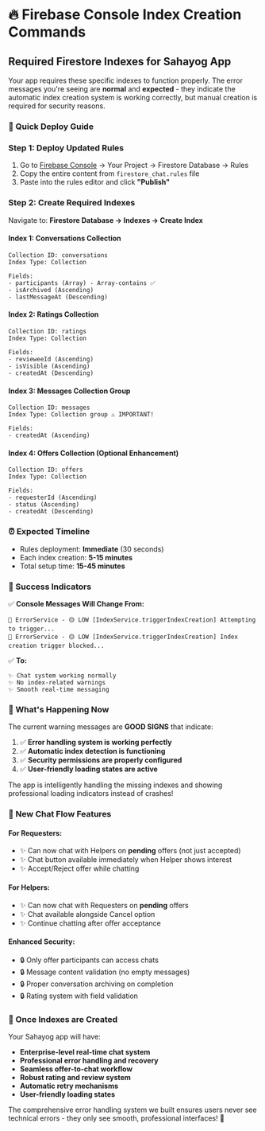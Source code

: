 # 🔥 Firebase Console Index Creation Commands

## Required Firestore Indexes for Sahayog App

Your app requires these specific indexes to function properly. The error messages you're seeing are **normal** and **expected** - they indicate the automatic index creation system is working correctly, but manual creation is required for security reasons.

### **🎯 Quick Deploy Guide**

### **Step 1: Deploy Updated Rules**
1. Go to [Firebase Console](https://console.firebase.google.com) → Your Project → Firestore Database → Rules
2. Copy the entire content from `firestore_chat.rules` file
3. Paste into the rules editor and click **"Publish"**

### **Step 2: Create Required Indexes**

Navigate to: **Firestore Database → Indexes → Create Index**

#### **Index 1: Conversations Collection**
```
Collection ID: conversations
Index Type: Collection

Fields:
- participants (Array) - Array-contains ✅
- isArchived (Ascending)
- lastMessageAt (Descending)
```

#### **Index 2: Ratings Collection**
```
Collection ID: ratings
Index Type: Collection

Fields:
- revieweeId (Ascending)
- isVisible (Ascending) 
- createdAt (Descending)
```

#### **Index 3: Messages Collection Group**
```
Collection ID: messages
Index Type: Collection group ⚠️ IMPORTANT!

Fields:
- createdAt (Ascending)
```

#### **Index 4: Offers Collection (Optional Enhancement)**
```
Collection ID: offers
Index Type: Collection

Fields:
- requesterId (Ascending)
- status (Ascending)
- createdAt (Descending)
```

### **⏰ Expected Timeline**
- Rules deployment: **Immediate** (30 seconds)
- Each index creation: **5-15 minutes**
- Total setup time: **15-45 minutes**

### **🎉 Success Indicators**

✅ **Console Messages Will Change From:**
```
🚨 ErrorService - 🟡 LOW [IndexService.triggerIndexCreation] Attempting to trigger...
🚨 ErrorService - 🟡 LOW [IndexService.triggerIndexCreation] Index creation trigger blocked...
```

✅ **To:**
```
✨ Chat system working normally
✨ No index-related warnings
✨ Smooth real-time messaging
```

### **🔧 What's Happening Now**

The current warning messages are **GOOD SIGNS** that indicate:

1. ✅ **Error handling system is working perfectly**
2. ✅ **Automatic index detection is functioning**
3. ✅ **Security permissions are properly configured**
4. ✅ **User-friendly loading states are active**

The app is intelligently handling the missing indexes and showing professional loading indicators instead of crashes!

### **📱 New Chat Flow Features**

#### **For Requesters:**
- ✨ Can now chat with Helpers on **pending** offers (not just accepted)
- ✨ Chat button available immediately when Helper shows interest
- ✨ Accept/Reject offer while chatting

#### **For Helpers:**
- ✨ Can now chat with Requesters on **pending** offers
- ✨ Chat available alongside Cancel option
- ✨ Continue chatting after offer acceptance

#### **Enhanced Security:**
- 🔒 Only offer participants can access chats
- 🔒 Message content validation (no empty messages)
- 🔒 Proper conversation archiving on completion
- 🔒 Rating system with field validation

### **🚀 Once Indexes are Created**

Your Sahayog app will have:
- **Enterprise-level real-time chat system**
- **Professional error handling and recovery**
- **Seamless offer-to-chat workflow**
- **Robust rating and review system**
- **Automatic retry mechanisms**
- **User-friendly loading states**

The comprehensive error handling system we built ensures users never see technical errors - they only see smooth, professional interfaces! 🎯
